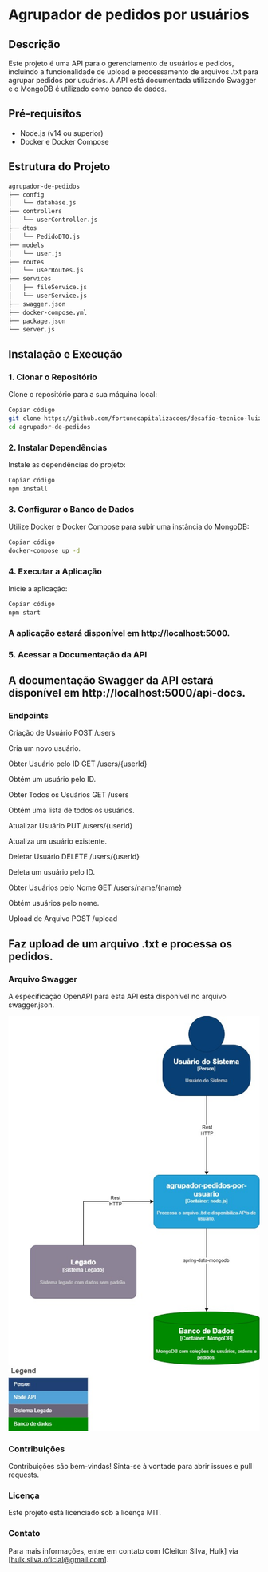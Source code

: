 # Agrupador de pedidos por usuários

## Descrição
Este projeto é uma API para o gerenciamento de usuários e pedidos, incluindo a funcionalidade de upload e processamento de arquivos .txt para agrupar pedidos por usuários. A API está documentada utilizando Swagger e o MongoDB é utilizado como banco de dados.

## Pré-requisitos
- Node.js (v14 ou superior)
- Docker e Docker Compose

## Estrutura do Projeto
```bash
agrupador-de-pedidos
├── config
│   └── database.js
├── controllers
│   └── userController.js
├── dtos
│   └── PedidoDTO.js
├── models
│   └── user.js
├── routes
│   └── userRoutes.js
├── services
│   ├── fileService.js
│   └── userService.js
├── swagger.json
├── docker-compose.yml
├── package.json
└── server.js

```
## Instalação e Execução
### 1. Clonar o Repositório
Clone o repositório para a sua máquina local:

```bash
Copiar código
git clone https://github.com/fortunecapitalizacoes/desafio-tecnico-luizalabs.git
cd agrupador-de-pedidos
```
### 2. Instalar Dependências
Instale as dependências do projeto:

```bash
Copiar código
npm install
```
### 3. Configurar o Banco de Dados
Utilize Docker e Docker Compose para subir uma instância do MongoDB:

```bash
Copiar código
docker-compose up -d
```
### 4. Executar a Aplicação
Inicie a aplicação:

```bash
Copiar código
npm start
```
### A aplicação estará disponível em http://localhost:5000.

### 5. Acessar a Documentação da API

## A documentação Swagger da API estará disponível em http://localhost:5000/api-docs.

### Endpoints
Criação de Usuário
POST /users

Cria um novo usuário.

Obter Usuário pelo ID
GET /users/{userId}

Obtém um usuário pelo ID.

Obter Todos os Usuários
GET /users

Obtém uma lista de todos os usuários.

Atualizar Usuário
PUT /users/{userId}

Atualiza um usuário existente.

Deletar Usuário
DELETE /users/{userId}

Deleta um usuário pelo ID.

Obter Usuários pelo Nome
GET /users/name/{name}

Obtém usuários pelo nome.

Upload de Arquivo
POST /upload

## Faz upload de um arquivo .txt e processa os pedidos.

### Arquivo Swagger
A especificação OpenAPI para esta API está disponível no arquivo swagger.json.


![Descrição da Imagem](./arquitetura/projetoLuizaLabs-Containner.jpg)



### Contribuições
Contribuições são bem-vindas! Sinta-se à vontade para abrir issues e pull requests.

### Licença
Este projeto está licenciado sob a licença MIT.

### Contato
Para mais informações, entre em contato com [Cleiton Silva, Hulk] via [hulk.silva.oficial@gmail.com].